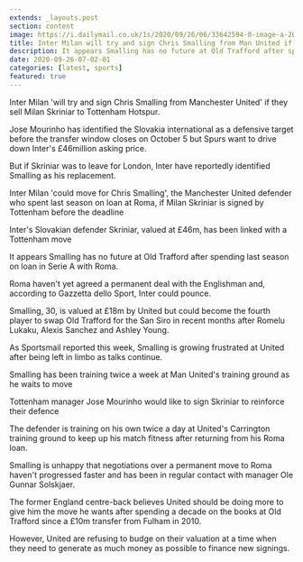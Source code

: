 ```yaml
---
extends: _layouts.post
section: content
image: https://i.dailymail.co.uk/1s/2020/09/26/06/33642594-0-image-a-20_1601099527275.jpg 
title: Inter Milan will try and sign Chris Smalling from Man United if Milan Skriniar moves to Tottenham 
description: It appears Smalling has no future at Old Trafford after spending last season on loan in Serie A with Roma but United are remaining steadfast to their £18m valuation as Roma try to sew up a permanent deal. 
date: 2020-09-26-07-02-01 
categories: [latest, sports] 
featured: true 
--- 
```

Inter Milan 'will try and sign Chris Smalling from Manchester United' if they sell Milan Skriniar to Tottenham Hotspur.

Jose Mourinho has identified the Slovakia international as a defensive target before the transfer window closes on October 5 but Spurs want to drive down Inter's £46million asking price.

But if Skriniar was to leave for London, Inter have reportedly identified Smalling as his replacement.

Inter Milan 'could move for Chris Smalling', the Manchester United defender who spent last season on loan at Roma, if Milan Skriniar is signed by Tottenham before the deadline

Inter's Slovakian defender Skriniar, valued at £46m, has been linked with a Tottenham move

It appears Smalling has no future at Old Trafford after spending last season on loan in Serie A with Roma.

Roma haven't yet agreed a permanent deal with the Englishman and, according to Gazzetta dello Sport, Inter could pounce.

Smalling, 30, is valued at £18m by United but could become the fourth player to swap Old Trafford for the San Siro in recent months after Romelu Lukaku, Alexis Sanchez and Ashley Young.

As Sportsmail reported this week, Smalling is growing frustrated at United after being left in limbo as talks continue.

Smalling has been training twice a week at Man United's training ground as he waits to move

Tottenham manager Jose Mourinho would like to sign Skriniar to reinforce their defence 

The defender is training on his own twice a day at United's Carrington training ground to keep up his match fitness after returning from his Roma loan.

Smalling is unhappy that negotiations over a permanent move to Roma haven't progressed faster and has been in regular contact with manager Ole Gunnar Solskjaer.

The former England centre-back believes United should be doing more to give him the move he wants after spending a decade on the books at Old Trafford since a £10m transfer from Fulham in 2010.

However, United are refusing to budge on their valuation at a time when they need to generate as much money as possible to finance new signings.

